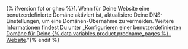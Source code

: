 {% ifversion fpt or ghec %}1. Wenn für Deine Website eine benutzerdefinierte Domäne aktiviert ist, aktualisiere Deine DNS-Einstellungen, um eine Domänen-Übernahme zu vermeiden. Weitere Informationen findest Du unter „[Konfigurieren einer benutzerdefinierten Domäne für Deine {% data variables.product.prodname_pages %}-Website](/pages/configuring-a-custom-domain-for-your-github-pages-site)."{% endif %}
